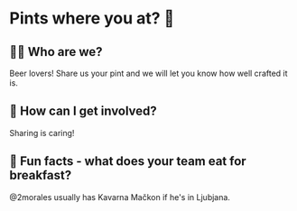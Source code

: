 # Pints where you at? 👋

## 🙋‍♀️ Who are we?

Beer lovers! Share us your pint and we will let you know how well crafted it is.

## 🌈 How can I get involved?

Sharing is caring!

## 🍿 Fun facts - what does your team eat for breakfast?

@2morales usually has Kavarna Mačkon if he's in Ljubjana.

